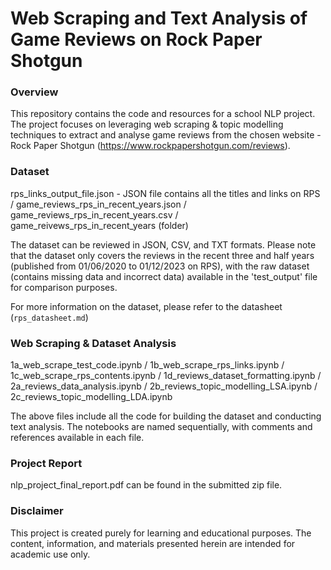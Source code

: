 # Web Scraping and Text Analysis of Game Reviews on Rock Paper Shotgun

### Overview

This repository contains the code and resources for a school NLP project. The project focuses on leveraging web scraping & topic modelling techniques to extract and analyse game reviews from the chosen website - Rock Paper Shotgun (https://www.rockpapershotgun.com/reviews). 

### Dataset

rps_links_output_file.json - JSON file contains all the titles and links on RPS / 
game_reviews_rps_in_recent_years.json / 
game_reviews_rps_in_recent_years.csv / 
game_reivews_rps_in_recent_years (folder)

The dataset can be reviewed in JSON, CSV, and TXT formats. Please note that the dataset only covers the reviews in the recent three and half years (published from 01/06/2020 to 01/12/2023 on RPS), with the raw dataset (contains missing data and incorrect data) available in the 'test_output' file for comparison purposes.

For more information on the dataset, please refer to the datasheet (`rps_datasheet.md`)

### Web Scraping & Dataset Analysis

1a_web_scrape_test_code.ipynb /
1b_web_scrape_rps_links.ipynb /
1c_web_scrape_rps_contents.ipynb /
1d_reviews_dataset_formatting.ipynb /
2a_reviews_data_analysis.ipynb /
2b_reviews_topic_modelling_LSA.ipynb /
2c_reviews_topic_modelling_LDA.ipynb

The above files include all the code for building the dataset and conducting text analysis. The notebooks are named sequentially, with comments and references available in each file.

### Project Report

nlp_project_final_report.pdf can be found in the submitted zip file.


### Disclaimer

This project is created purely for learning and educational purposes. The content, information, and materials presented herein are intended for academic use only. 
